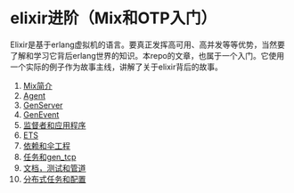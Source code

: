 elixir进阶（Mix和OTP入门）
=========================
Elixir是基于erlang虚拟机的语言。要真正发挥高可用、高并发等等优势，当然要了解和学习它背后erlang世界的知识。本repo的文章，也属于一个入门。它使用一个实际的例子作为故事主线，讲解了关于elixir背后的故事。

1. [Mix简介](01-mix简介.md)
2. [Agent](02-agent.md)
3. [GenServer](03-通用服务器.md)
4. [GenEvent](04-通用事件.md)
5. [监督者和应用程序](05-监督者和应用程序.md)
6. [ETS](06-ETS.md)
7. [依赖和伞工程](07-依赖与伞.md)
8. [任务和gen_tcp](08-Task模块和通用TCP服务器.md)
9. [文档，测试和管道](09-文档、测试和管道.md)
10. [分布式任务和配置](10-分布式任务及配置.md)
